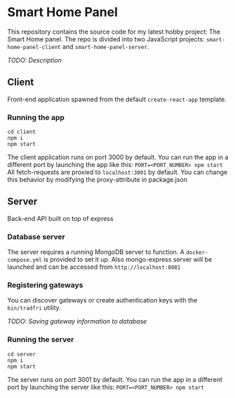 # Smart Home Panel

This repository contains the source code for my latest hobby project: The Smart Home panel.
The repo is divided into two JavaScript projects: `smart-home-panel-client` and `smart-home-panel-server`.

*TODO: Description*

## Client

Front-end application spawned from the default `create-react-app` template.

### Running the app

```
cd client
npm i
npm start
```
The client application runs on port 3000 by default. You can run the app in a different port by launching the app like this: `PORT=<PORT_NUMBER> npm start`
All fetch-requests are proxied to `localhost:3001` by default. You can change this behavior by modifying the proxy-attribute in package.json

## Server

Back-end API built on top of express

### Database server

The server requires a running MongoDB server to function. A `docker-compose.yml` is provided to set it up. Also mongo-express server will be launched and can be accessed from `http://localhost:8081`

### Registering gateways

You can discover gateways or create authentication keys with the `bin/tradfri` utility.

*TODO: Saving gateway information to database*

### Running the server

```
cd server
npm i
npm start
```
The server runs on port 3001 by default. You can run the app in a different port by launching the server like this: `PORT=<PORT_NUMBER> npm start`
